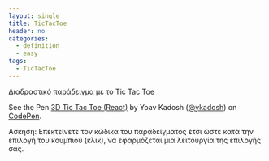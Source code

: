 ```yaml
---
layout: single
title: TicTacToe
header: no
categories:
  - definition
  - easy
tags:
  - TicTacToe
---
```


Διαδραστικό παράδειγμα με το Tic Tac Toe
<p data-height="365" data-theme-id="0" data-slug-hash="mGMLXO" data-default-tab="result" data-user="ykadosh" data-pen-title="3D Tic Tac Toe (React)" class="codepen">See the Pen <a href="https://codepen.io/ykadosh/pen/mGMLXO/">3D Tic Tac Toe (React)</a> by Yoav Kadosh (<a href="https://codepen.io/ykadosh">@ykadosh</a>) on <a href="https://codepen.io">CodePen</a>.</p>
<script async src="https://static.codepen.io/assets/embed/ei.js"> </script>

Ασκηση: Επεκτείνετε τον κώδικα του παραδείγματος έτσι ώστε κατά την επιλογή του κουμπιού (κλικ), να εφαρμόζεται μια λειτουργία της επιλογής σας.
